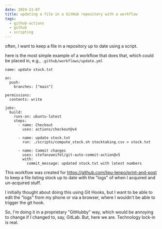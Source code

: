 ```yaml
---
date: 2024-11-07
title: updating a file in a GitHub repository with a workflow
tags:
  - github-actions
  - github
  - scripting
---
```


often, I want to keep a file in a repository up to date using a script.

here is the most simple example of a workflow that does that, which could be placed in, e.g., `.github/workflows/update.yml`

```github actions
name: update stock.txt

on:
  push:
    branches: ["main"]

permissions:
  contents: write

jobs:
  build:
    runs-on: ubuntu-latest
    steps:
      - name: Checkout
        uses: actions/checkout@v4

      - name: update stock.txt
        run: ./scripts/compute_stock.sh stocktaking.csv > stock.txt

      - name: Commit changes
        uses: stefanzweifel/git-auto-commit-action@v5
        with:
          commit_message: updated stock.txt with latest numbers
```

This workflow was created for <https://github.com/lipu-tenpo/print-and-post> to keep a file listing stock up to date with the "logs" of when I acquired and un-acquired stuff.

I initially thought about doing this using Git Hooks, but I want to be able to edit the "logs" from my phone or via a browser, where I wouldn't be able to trigger the git hook.

So, I'm doing it in a proprietary "GitHubby" way, which would be annoying to change if I changed to, say, GitLab. But, here we are. Technology lock-in is real.
